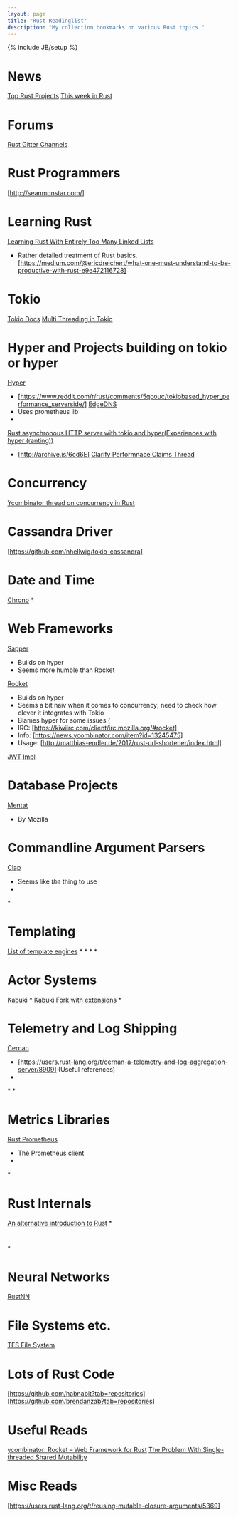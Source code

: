 ```yaml
---
layout: page
title: "Rust Readinglist"
description: "My collection bookmarks on various Rust topics."
---
```

{% include JB/setup %}

# News
[Top Rust Projects](http://oss.io/Rust/index)
[This week in Rust](https://this-week-in-rust.org/)

# Forums
[Rust Gitter Channels](https://medium.freecodecamp.com/best-gitter-channels-on-rust-ad8f5f73b5a2)

# Rust Programmers
[http://seanmonstar.com/]


# Learning Rust
[Learning Rust With Entirely Too Many Linked Lists](http://cglab.ca/~abeinges/blah/too-many-lists/book/)
* Rather detailed treatment of Rust basics.
[https://medium.com/@ericdreichert/what-one-must-understand-to-be-productive-with-rust-e9e472116728]

# Tokio
[Tokio Docs](https://tokio.rs/)
[Multi Threading in Tokio](https://users.rust-lang.org/t/when-using-a-tokio-futures-backed-webserver-how-to-manage-threads/10064)


# Hyper and Projects building on tokio or hyper
[Hyper](https://github.com/hyperium/hyper)
* [https://www.reddit.com/r/rust/comments/5qcouc/tokiobased_hyper_performance_serverside/]
[EdgeDNS](https://github.com/jedisct1/edgedns)
* Uses prometheus lib
* 
[Rust asynchronous HTTP server with tokio and hyper(Experiences with hyper (ranting))](https://blog.guillaume-gomez.fr/articles/2017-02-22+Rust+asynchronous+HTTP+server+with+tokio+and+hyper)
* [http://archive.is/6cd6E]
[Clarify Performnace Claims Thread](https://github.com/SergioBenitez/Rocket/issues/140)
 
# Concurrency
[Ycombinator thread on concurrency in Rust](https://news.ycombinator.com/item?id=11369170)

# Cassandra Driver
[https://github.com/nhellwig/tokio-cassandra]

# Date and Time
[Chrono](https://github.com/chronotope/chrono)
*

# Web Frameworks 
[Sapper](https://github.com/sappworks/sapper)
* Builds on hyper
* Seems more humble than Rocket

[Rocket](https://rocket.rs/)
* Builds on hyper
* Seems a bit naiv when it comes to concurrency; need to check how clever it integrates with Tokio
* Blames hyper for some issues (
* IRC: [https://kiwiirc.com/client/irc.mozilla.org/#rocket]
* Info: [https://news.ycombinator.com/item?id=13245475]
* Usage: [http://matthias-endler.de/2017/rust-url-shortener/index.html]

[JWT Impl](https://github.com/brendanzab?tab=repositories)


# Database Projects
[Mentat](https://github.com/mozilla/mentat)
* By Mozilla


# Commandline Argument Parsers
[Clap](https://clap.rs/)
* Seems like *the* thing to use
[]()
*
[]()
*

# Templating
[List of template engines](http://www.arewewebyet.org/topics/templating/)
* 
[]()
*
[]()
*
[]()
*

# Actor Systems
[Kabuki](https://github.com/carllerche/kabuki)
*
[Kabuki Fork with extensions](https://github.com/habnabit/kabuki)
*

# Telemetry and Log Shipping
[Cernan](https://github.com/postmates/cernan)
* [https://users.rust-lang.org/t/cernan-a-telemetry-and-log-aggregation-server/8909] (Useful references)
[]()
*
[]()
*
[]()
*


# Metrics Libraries
[Rust Prometheus](https://github.com/pingcap/rust-prometheus)
* The Prometheus client
[]()
*
[]()
*

# Rust Internals
[An alternative introduction to Rust](http://words.steveklabnik.com/a-new-introduction-to-rust)
[]()
[]()
[]()
[]()
[]()
[]()
[]()
[]()
[]()
[]()
*

#
[]()
*

# Neural Networks
[RustNN](https://github.com/jackm321/RustNN)

# File Systems etc.
[TFS File System](https://github.com/redox-os/tfs)

# Lots of Rust Code
[https://github.com/habnabit?tab=repositories]
[https://github.com/brendanzab?tab=repositories]



# Useful Reads
[ycombinator: Rocket – Web Framework for Rust](https://news.ycombinator.com/item?id=13245475)
[The Problem With Single-threaded Shared Mutability](http://manishearth.github.io/blog/2015/05/17/the-problem-with-shared-mutability/)
[]()
[]()
[]()
[]()

# Misc Reads
[https://users.rust-lang.org/t/reusing-mutable-closure-arguments/5369]
[]()
[]()
[]()
[]()
[]()
[]()
[]()
